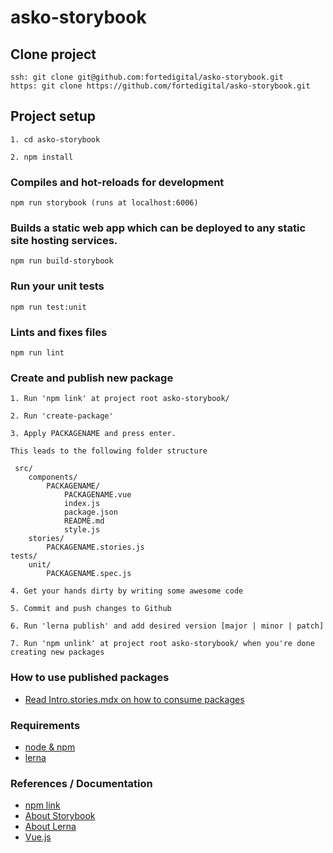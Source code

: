 # asko-storybook

## Clone project

```
ssh: git clone git@github.com:fortedigital/asko-storybook.git
https: git clone https://github.com/fortedigital/asko-storybook.git
```

## Project setup

```
1. cd asko-storybook

2. npm install
```

### Compiles and hot-reloads for development

```
npm run storybook (runs at localhost:6006)
```

### Builds a static web app which can be deployed to any static site hosting services.

```
npm run build-storybook
```

### Run your unit tests

```
npm run test:unit
```

### Lints and fixes files

```
npm run lint
```
### Create and publish new package

```
1. Run 'npm link' at project root asko-storybook/

2. Run 'create-package'

3. Apply PACKAGENAME and press enter.

This leads to the following folder structure 

 src/
    components/
        PACKAGENAME/
            PACKAGENAME.vue
            index.js
            package.json
            README.md
            style.js
    stories/
        PACKAGENAME.stories.js
tests/
    unit/
        PACKAGENAME.spec.js

4. Get your hands dirty by writing some awesome code

5. Commit and push changes to Github

6. Run 'lerna publish' and add desired version [major | minor | patch]

7. Run 'npm unlink' at project root asko-storybook/ when you're done creating new packages

```

### How to use published packages

* [Read Intro.stories.mdx on how to consume packages](https://github.com/fortedigital/asko-storybook/blob/master/src/Intro.stories.mdx)


### Requirements

* [node & npm](https://www.npmjs.com/get-npm)
* [lerna](https://lerna.js.org/)

### References / Documentation

* [npm link](https://docs.npmjs.com/cli/link)
* [About Storybook](https://storybook.js.org/)
* [About Lerna](https://lerna.js.org/)
* [Vue.js](https://vuejs.org/v2/guide/)
